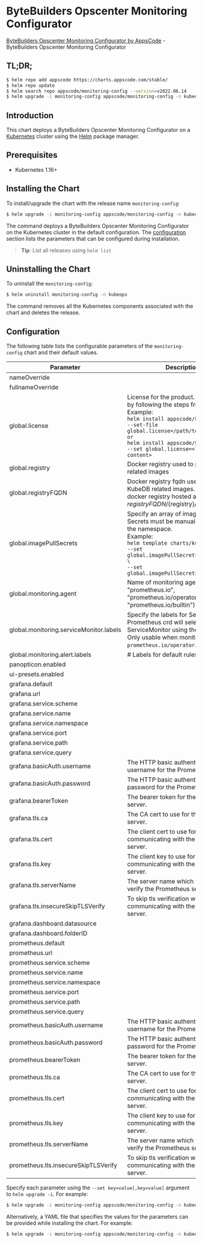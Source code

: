 # ByteBuilders Opscenter Monitoring Configurator

[ByteBuilders Opscenter Monitoring Configurator by AppsCode](https://github.com/bytebuilders/installer) - ByteBuilders Opscenter Monitoring Configurator

## TL;DR;

```bash
$ helm repo add appscode https://charts.appscode.com/stable/
$ helm repo update
$ helm search repo appscode/monitoring-config --version=v2022.06.14
$ helm upgrade -i monitoring-config appscode/monitoring-config -n kubeops --create-namespace --version=v2022.06.14
```

## Introduction

This chart deploys a ByteBuilders Opscenter Monitoring Configurator on a [Kubernetes](http://kubernetes.io) cluster using the [Helm](https://helm.sh) package manager.

## Prerequisites

- Kubernetes 1.16+

## Installing the Chart

To install/upgrade the chart with the release name `monitoring-config`:

```bash
$ helm upgrade -i monitoring-config appscode/monitoring-config -n kubeops --create-namespace --version=v2022.06.14
```

The command deploys a ByteBuilders Opscenter Monitoring Configurator on the Kubernetes cluster in the default configuration. The [configuration](#configuration) section lists the parameters that can be configured during installation.

> **Tip**: List all releases using `helm list`

## Uninstalling the Chart

To uninstall the `monitoring-config`:

```bash
$ helm uninstall monitoring-config -n kubeops
```

The command removes all the Kubernetes components associated with the chart and deletes the release.

## Configuration

The following table lists the configurable parameters of the `monitoring-config` chart and their default values.

|                Parameter                |                                                                                                                                                                              Description                                                                                                                                                                              |        Default         |
|-----------------------------------------|-----------------------------------------------------------------------------------------------------------------------------------------------------------------------------------------------------------------------------------------------------------------------------------------------------------------------------------------------------------------------|------------------------|
| nameOverride                            |                                                                                                                                                                                                                                                                                                                                                                       | <code>""</code>        |
| fullnameOverride                        |                                                                                                                                                                                                                                                                                                                                                                       | <code>opscenter</code> |
| global.license                          | License for the product. Get a license by following the steps from [here](https://kubedb.com/docs/latest/setup/install/enterprise#get-a-trial-license). <br> Example: <br> `helm install appscode/kubedb \` <br> `--set-file global.license=/path/to/license/file` <br> `or` <br> `helm install appscode/kubedb \` <br> `--set global.license=<license file content>` | <code>""</code>        |
| global.registry                         | Docker registry used to pull KubeDB related images                                                                                                                                                                                                                                                                                                                    | <code>""</code>        |
| global.registryFQDN                     | Docker registry fqdn used to pull KubeDB related images. Set this to use docker registry hosted at ${registryFQDN}/${registry}/${image}                                                                                                                                                                                                                               | <code>""</code>        |
| global.imagePullSecrets                 | Specify an array of imagePullSecrets. Secrets must be manually created in the namespace. <br> Example: <br> `helm template charts/kubedb \` <br> `--set global.imagePullSecrets[0].name=sec0 \` <br> `--set global.imagePullSecrets[1].name=sec1`                                                                                                                     | <code>[]</code>        |
| global.monitoring.agent                 | Name of monitoring agent (one of "prometheus.io", "prometheus.io/operator", "prometheus.io/builtin")                                                                                                                                                                                                                                                                  | <code>""</code>        |
| global.monitoring.serviceMonitor.labels | Specify the labels for ServiceMonitor. Prometheus crd will select ServiceMonitor using these labels. Only usable when monitoring agent is `prometheus.io/operator`.                                                                                                                                                                                                   | <code>{}</code>        |
| global.monitoring.alert.labels          | # Labels for default rules                                                                                                                                                                                                                                                                                                                                            | <code>{}</code>        |
| panopticon.enabled                      |                                                                                                                                                                                                                                                                                                                                                                       | <code>true</code>      |
| ui-presets.enabled                      |                                                                                                                                                                                                                                                                                                                                                                       | <code>true</code>      |
| grafana.default                         |                                                                                                                                                                                                                                                                                                                                                                       | <code>false</code>     |
| grafana.url                             |                                                                                                                                                                                                                                                                                                                                                                       | <code>""</code>        |
| grafana.service.scheme                  |                                                                                                                                                                                                                                                                                                                                                                       | <code>""</code>        |
| grafana.service.name                    |                                                                                                                                                                                                                                                                                                                                                                       | <code>""</code>        |
| grafana.service.namespace               |                                                                                                                                                                                                                                                                                                                                                                       | <code>""</code>        |
| grafana.service.port                    |                                                                                                                                                                                                                                                                                                                                                                       | <code>""</code>        |
| grafana.service.path                    |                                                                                                                                                                                                                                                                                                                                                                       | <code>""</code>        |
| grafana.service.query                   |                                                                                                                                                                                                                                                                                                                                                                       | <code>""</code>        |
| grafana.basicAuth.username              | The HTTP basic authentication username for the Prometheus server.                                                                                                                                                                                                                                                                                                     | <code>""</code>        |
| grafana.basicAuth.password              | The HTTP basic authentication password for the Prometheus server.                                                                                                                                                                                                                                                                                                     | <code>""</code>        |
| grafana.bearerToken                     | The bearer token for the Prometheus server.                                                                                                                                                                                                                                                                                                                           | <code>""</code>        |
| grafana.tls.ca                          | The CA cert to use for the Prometheus server.                                                                                                                                                                                                                                                                                                                         | <code>""</code>        |
| grafana.tls.cert                        | The client cert to use for communicating with the Prometheus server.                                                                                                                                                                                                                                                                                                  | <code>""</code>        |
| grafana.tls.key                         | The client key to use for communicating with the Prometheus server.                                                                                                                                                                                                                                                                                                   | <code>""</code>        |
| grafana.tls.serverName                  | The server name which will be used to verify the Prometheus server address.                                                                                                                                                                                                                                                                                           | <code>""</code>        |
| grafana.tls.insecureSkipTLSVerify       | To skip tls verification when communicating with the Prometheus server.                                                                                                                                                                                                                                                                                               | <code>false</code>     |
| grafana.dashboard.datasource            |                                                                                                                                                                                                                                                                                                                                                                       | <code>""</code>        |
| grafana.dashboard.folderID              |                                                                                                                                                                                                                                                                                                                                                                       | <code>0</code>         |
| prometheus.default                      |                                                                                                                                                                                                                                                                                                                                                                       | <code>false</code>     |
| prometheus.url                          |                                                                                                                                                                                                                                                                                                                                                                       | <code>""</code>        |
| prometheus.service.scheme               |                                                                                                                                                                                                                                                                                                                                                                       | <code>""</code>        |
| prometheus.service.name                 |                                                                                                                                                                                                                                                                                                                                                                       | <code>""</code>        |
| prometheus.service.namespace            |                                                                                                                                                                                                                                                                                                                                                                       | <code>""</code>        |
| prometheus.service.port                 |                                                                                                                                                                                                                                                                                                                                                                       | <code>""</code>        |
| prometheus.service.path                 |                                                                                                                                                                                                                                                                                                                                                                       | <code>""</code>        |
| prometheus.service.query                |                                                                                                                                                                                                                                                                                                                                                                       | <code>""</code>        |
| prometheus.basicAuth.username           | The HTTP basic authentication username for the Prometheus server.                                                                                                                                                                                                                                                                                                     | <code>""</code>        |
| prometheus.basicAuth.password           | The HTTP basic authentication password for the Prometheus server.                                                                                                                                                                                                                                                                                                     | <code>""</code>        |
| prometheus.bearerToken                  | The bearer token for the Prometheus server.                                                                                                                                                                                                                                                                                                                           | <code>""</code>        |
| prometheus.tls.ca                       | The CA cert to use for the Prometheus server.                                                                                                                                                                                                                                                                                                                         | <code>""</code>        |
| prometheus.tls.cert                     | The client cert to use for communicating with the Prometheus server.                                                                                                                                                                                                                                                                                                  | <code>""</code>        |
| prometheus.tls.key                      | The client key to use for communicating with the Prometheus server.                                                                                                                                                                                                                                                                                                   | <code>""</code>        |
| prometheus.tls.serverName               | The server name which will be used to verify the Prometheus server address.                                                                                                                                                                                                                                                                                           | <code>""</code>        |
| prometheus.tls.insecureSkipTLSVerify    | To skip tls verification when communicating with the Prometheus server.                                                                                                                                                                                                                                                                                               | <code>false</code>     |


Specify each parameter using the `--set key=value[,key=value]` argument to `helm upgrade -i`. For example:

```bash
$ helm upgrade -i monitoring-config appscode/monitoring-config -n kubeops --create-namespace --version=v2022.06.14 --set fullnameOverride=opscenter
```

Alternatively, a YAML file that specifies the values for the parameters can be provided while
installing the chart. For example:

```bash
$ helm upgrade -i monitoring-config appscode/monitoring-config -n kubeops --create-namespace --version=v2022.06.14 --values values.yaml
```
